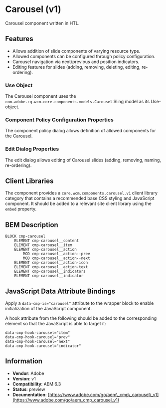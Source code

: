 <!--
Copyright 2018 Adobe Systems Incorporated

Licensed under the Apache License, Version 2.0 (the "License");
you may not use this file except in compliance with the License.
You may obtain a copy of the License at

    http://www.apache.org/licenses/LICENSE-2.0

Unless required by applicable law or agreed to in writing, software
distributed under the License is distributed on an "AS IS" BASIS,
WITHOUT WARRANTIES OR CONDITIONS OF ANY KIND, either express or implied.
See the License for the specific language governing permissions and
limitations under the License.
-->
Carousel (v1)
====
Carousel component written in HTL.

## Features

* Allows addition of slide components of varying resource type.
* Allowed components can be configured through policy configuration.
* Carousel navigation via next/previous and position indicators.
* Editing features for slides (adding, removing, deleting, editing, re-ordering).

### Use Object
The Carousel component uses the `com.adobe.cq.wcm.core.components.models.Carousel` Sling model as its Use-object.

### Component Policy Configuration Properties
The component policy dialog allows definition of allowed components for the Carousel.

### Edit Dialog Properties
The edit dialog allows editing of Carousel slides (adding, removing, naming, re-ordering).

## Client Libraries
The component provides a `core.wcm.components.carousel.v1` client library category that contains a recommended base
CSS styling and JavaScript component. It should be added to a relevant site client library using the `embed` property.

## BEM Description
```
BLOCK cmp-carousel
    ELEMENT cmp-carousel__content
    ELEMENT cmp-carousel__item
    ELEMENT cmp-carousel__action
        MOD cmp-carousel__action--prev
        MOD cmp-carousel__action--next
    ELEMENT cmp-carousel__action-icon
    ELEMENT cmp-carousel__action-text
    ELEMENT cmp-carousel__indicators
    ELEMENT cmp-carousel__indicator
```

## JavaScript Data Attribute Bindings
Apply a `data-cmp-is="carousel"` attribute to the wrapper block to enable initialization of the JavaScript component.

A hook attribute from the following should be added to the corresponding element so that the JavaScript is able to target it:

```
data-cmp-hook-carousel="item"
data-cmp-hook-carousel="prev"
data-cmp-hook-carousel="next"
data-cmp-hook-carousel="indicator"
```

## Information
* **Vendor**: Adobe
* **Version**: v1
* **Compatibility**: AEM 6.3
* **Status**: preview
* **Documentation**: [https://www.adobe.com/go/aem\_cmp\_carousel\_v1](https://www.adobe.com/go/aem_cmp_carousel_v1)

